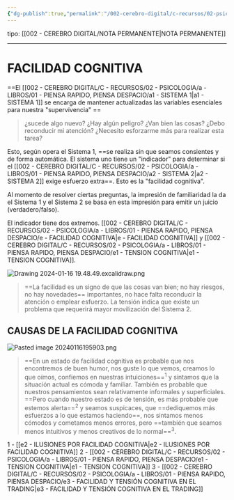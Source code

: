 ```yaml
---
{"dg-publish":true,"permalink":"/002-cerebro-digital/c-recursos/02-psicologia/a-libros/01-piensa-rapido-piensa-despacio/e-facilidad-cognitiva/"}
---
```


tipo: [[002 - CEREBRO DIGITAL/NOTA PERMANENTE\|NOTA PERMANENTE]]

---

# FACILIDAD COGNITIVA
==El [[002 - CEREBRO DIGITAL/C - RECURSOS/02 - PSICOLOGIA/a - LIBROS/01 - PIENSA RAPIDO, PIENSA DESPACIO/a1 - SISTEMA 1\|a1 - SISTEMA 1]] se encarga de mantener actualizadas las variables esenciales para nuestra "supervivencia" ==
> ¿sucede algo nuevo? ¿Hay algún peligro? ¿Van bien las cosas? ¿Debo reconducir mi atención? ¿Necesito esforzarme más para realizar esta tarea?

Esto, según opera el Sistema 1, ==se realiza sin que seamos consientes y de forma automática. El sistema uno tiene un "indicador" para determinar si el [[002 - CEREBRO DIGITAL/C - RECURSOS/02 - PSICOLOGIA/a - LIBROS/01 - PIENSA RAPIDO, PIENSA DESPACIO/a2 - SISTEMA 2\|a2 - SISTEMA 2]] exige esfuerzo extra==. Esto es la "facilidad cognitiva". 

Al momento de resolver ciertas preguntas, la impresión de familiaridad la da el Sistema 1 y el Sistema 2 se basa en esta impresión para emitir un juicio (verdadero/falso).

El indicador tiene dos extremos.
[[002 - CEREBRO DIGITAL/C - RECURSOS/02 - PSICOLOGIA/a - LIBROS/01 - PIENSA RAPIDO, PIENSA DESPACIO/e - FACILIDAD COGNITIVA\|e - FACILIDAD COGNITIVA]] y [[002 - CEREBRO DIGITAL/C - RECURSOS/02 - PSICOLOGIA/a - LIBROS/01 - PIENSA RAPIDO, PIENSA DESPACIO/e1 - TENSION COGNITIVA\|e1 - TENSION COGNITIVA]].

![Drawing 2024-01-16 19.48.49.excalidraw.png](/img/user/Excalidraw/Drawing%202024-01-16%2019.48.49.excalidraw.png)

>==La facilidad es un signo de que las cosas van bien; no hay riesgos, no hay novedades== importantes, no hace falta reconducir la atención o emplear esfuerzo. La tensión indica que existe un problema que requerirá mayor movilización del Sistema 2.

## CAUSAS DE LA FACILIDAD COGNITIVA
![Pasted image 20240116195903.png](/img/user/900%20-%20ANEXO/Pasted%20image%2020240116195903.png)

>==En un estado de facilidad cognitiva es probable que nos encontremos de buen humor, nos guste lo que vemos, creamos lo que oímos, confiemos en nuestras intuiciones==<sup>1</sup> y sintamos que la situación actual es cómoda y familiar. También es probable que nuestros pensamientos sean relativamente informales y superficiales. ==Pero cuando nuestro estado es de tensión, es más probable que estemos alerta==<sup>2</sup> y seamos suspicaces, que ==dediquemos más esfuerzos a lo que estamos haciendo==, nos sintamos menos cómodos y cometamos menos errores, pero ==también que seamos menos intuitivos y menos creativos de lo normal==<sup>3</sup>.

1 - [[e2 - ILUSIONES POR FACILIDAD COGNITIVA\|e2 - ILUSIONES POR FACILIDAD COGNITIVA]]
2 - [[002 - CEREBRO DIGITAL/C - RECURSOS/02 - PSICOLOGIA/a - LIBROS/01 - PIENSA RAPIDO, PIENSA DESPACIO/e1 - TENSION COGNITIVA\|e1 - TENSION COGNITIVA]]
3 - [[002 - CEREBRO DIGITAL/C - RECURSOS/02 - PSICOLOGIA/a - LIBROS/01 - PIENSA RAPIDO, PIENSA DESPACIO/e3 - FACILIDAD Y TENSIÓN COGNITIVA EN EL TRADING\|e3 - FACILIDAD Y TENSIÓN COGNITIVA EN EL TRADING]]
